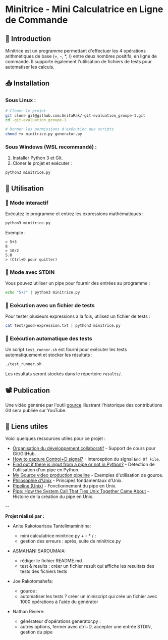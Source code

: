 # Minitrice - Mini Calculatrice en Ligne de Commande

## 📌 Introduction
Minitrice est un programme permettant d'effectuer les 4 opérations arithmétiques de base (+, -, *, /) entre deux nombres positifs, en ligne de commande. Il supporte également l'utilisation de fichiers de tests pour automatiser les calculs.

## 📥 Installation
### Sous Linux :
```bash
# Cloner le projet
git clone git@github.com:AnitaRak/-git-evaluation_groupe-1.git
cd -git-evaluation_groupe-1

# Donner les permissions d'exécution aux scripts
chmod +x minitrice.py generator.py
```

### Sous Windows (WSL recommandé) :
1. Installer Python 3 et Git.
2. Cloner le projet et exécuter :
```bash
python3 minitrice.py
```

## 🚀 Utilisation

### 🔹 Mode interactif
Exécutez le programme et entrez les expressions mathématiques :
```bash
python3 minitrice.py
```
Exemple :
```
> 5+3
8
> 10/2
5.0
> (Ctrl+D pour quitter)
```

### 🔹 Mode avec STDIN
Vous pouvez utiliser un pipe pour fournir des entrées au programme :
```bash
echo "5+3" | python3 minitrice.py
```

### 🔹 Exécution avec un fichier de tests
Pour tester plusieurs expressions à la fois, utilisez un fichier de tests :
```bash
cat test/good-expression.txt | python3 minitrice.py
```

### 🔹 Exécution automatique des tests
Un script `test_runner.sh` est fourni pour exécuter les tests automatiquement et stocker les résultats :
```bash
./test_runner.sh
```
Les résultats seront stockés dans le répertoire `results/`.

## 📽️ Publication
Une vidéo générée par l'outil [gource](https://gource.io/) illustrant l'historique des contributions Git sera publiée sur YouTube.

## 🔗 Liens utiles
Voici quelques ressources utiles pour ce projet :
- [Organisation du développement collaboratif](https://slides.com/frozar/git) - Support de cours pour Git/GitHub.
- [How to capture Control+D signal?](https://stackoverflow.com/questions/1516122/how-to-capture-controld-signal) - Interception du signal `End Of File`.
- [Find out if there is input from a pipe or not in Python?](https://stackoverflow.com/questions/33871836/find-out-if-there-is-input-from-a-pipe-or-not-in-python) - Détection de l'utilisation d'un pipe en Python.
- [My Gource video production pipeline](https://dev.to/voieducode/my-gource-video-production-pipeline-5eb0) - Exemples d'utilisation de gource.
- [Philosophie d'Unix](https://fr.wikipedia.org/wiki/Philosophie_d%27Unix) - Principes fondamentaux d'Unix.
- [Pipeline (Unix)](https://en.wikipedia.org/wiki/Pipeline_(Unix)) - Fonctionnement du pipe en Unix.
- [Pipe: How the System Call That Ties Unix Together Came About](https://thenewstack.io/pipe-how-the-system-call-that-ties-unix-together-came-about/) - Histoire de la création du pipe en Unix.

--

**Projet réalisé par :**

- Anita Rakotoarisoa Tantelimaminirina:
    - mini calculatrice minitrice.py + - * / :
    - gestion des erreurs : après, suite de minitrice.py

- ASMAHANI SAROUMAIA:
    - rédiger le fichier README.md
    - test & results : créer un fichier result qui affiche les resultats des tests des fichiers tests

- Joe Rakotomahefa:
    - gource :
    - automatiser les tests ? créer un miniscript qui crée un fichier avec 1000 opérations à l'aide du générator

- Nathan Riviere:
    - générateur d'opérations generator.py :
    - autres options, fermer avec ctrl+D, accepter une entrée STDIN, gestion du pipe

